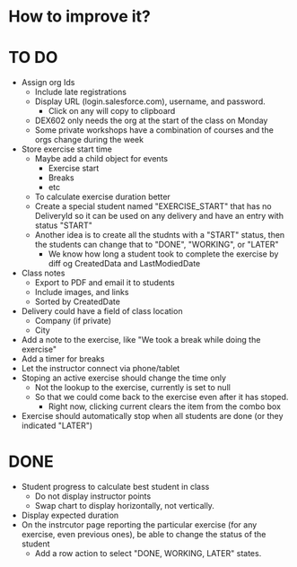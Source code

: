# How to improve it?

# TO DO

-   Assign org Ids
    -   Include late registrations
    -   Display URL (login.salesforce.com), username, and password.
        -   Click on any will copy to clipboard
    -   DEX602 only needs the org at the start of the class on Monday
    -   Some private workshops have a combination of courses and the orgs change during the week
-   Store exercise start time
    -   Maybe add a child object for events
        -   Exercise start
        -   Breaks
        -   etc
    -   To calculate exercise duration better
    -   Create a special student named "EXERCISE_START" that has no DeliveryId so it can be used on any delivery and have an entry with status "START"
    -   Another idea is to create all the studnts with a "START" status, then the students can change that to "DONE", "WORKING", or "LATER"
        -   We know how long a student took to complete the exercise by diff og CreatedData and LastModiedDate
-   Class notes
    -   Export to PDF and email it to students
    -   Include images, and links
    -   Sorted by CreatedDate
-   Delivery could have a field of class location
    -   Company (if private)
    -   City
-   Add a note to the exercise, like "We took a break while doing the exercise"
-   Add a timer for breaks
-   Let the instructor connect via phone/tablet
-   Stoping an active exercise should change the time only
    -   Not the lookup to the exercise, currently is set to null
    -   So that we could come back to the exercise even after it has stoped.
        -   Right now, clicking current clears the item from the combo box
-   Exercise should automatically stop when all students are done (or they indicated "LATER")

# DONE

-   Student progress to calculate best student in class
    -   Do not display instructor points
    -   Swap chart to display horizontally, not vertically.
-   Display expected duration
-   On the instrcutor page reporting the particular exercise (for any exercise, even previous ones), be able to change the status of the student
    -   Add a row action to select "DONE, WORKING, LATER" states.
